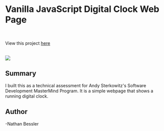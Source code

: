 # Vanilla JavaScript Digital Clock Web Page

<br>

View this project [here](https://natebess.github.io/Clock-Project/)

<br>

<image src="Digital-Clock.png">

## Summary

I built this as a technical assessment for Andy Sterkowitz's Software Development MasterMind Program.
It is a simple webpage that shows a running digital clock.

## Author

-Nathan Bessler
